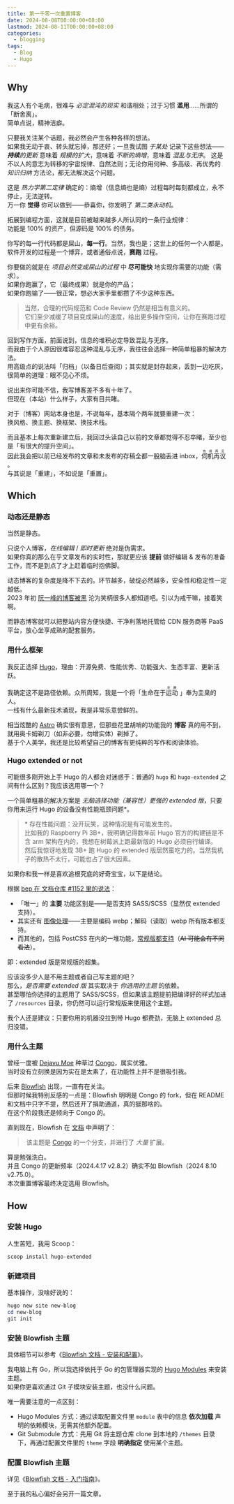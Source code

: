 ```yaml
---
title: 第一千零一次重置博客
date: 2024-08-08T00:00:00+08:00
lastmod: 2024-08-11T00:00:00+08:00
categories:
  - blogging
tags:
  - Blog
  - Hugo
---
```


## Why

我这人有个毛病，很难与 _必定混沌的现实_ 和谐相处；过于习惯 **滥用**……所谓的「断舍离」。\
简单点说，精神洁癖。

只要我关注某个话题，我必然会产生各种各样的想法。\
如果我无动于衷、转头就忘掉，那还好；一旦我试图 _于某处_ 记录下这些想法——
_**持续**的更新_ 意味着 _规模的扩大_，意味着 _不断的熵增_，意味着 _混乱与无序_。
这是不以人的意志为转移的宇宙规律、自然法则；无论你用何种、多高级、再优秀的 _知识归纳_ 方法论，都无法解决这个问题。

这是 _热力学第二定律_ 确定的：熵增（信息熵也是熵）过程每时每刻都成立，永不停止，无法逆转。\
万一你 **觉得** 你可以做到——恭喜你，你发明了 _第二类永动机_。

拓展到编程方面，这就是目前被越来越多人所认同的一条行业规律：\
功能是 100% 的资产，但源码是 100% 的债务。

你写的每一行代码都是屎山，**每一行**。当然，我也是；这世上的任何一个人都是。
软件开发的过程是一个博弈，或者通俗点说，**赛跑** 过程。

你要做的就是在 _项目必然变成屎山的过程_ 中 **尽可能快** 地实现你需要的功能（需求）。\
如果你跑赢了，它（最终成果）就是你的产品；\
如果你跑输了——很正常，想必大家手里都攒了不少这种东西。

> 当然，合理的代码规范和 Code Review 仍然是相当有意义的。\
> 它们至少减缓了项目变成屎山的速度，给出更多操作空间，让你在赛跑过程中更有余裕。

回到写作方面，前面说到，信息的堆积必定导致混乱与无序。\
而我由于个人原因很难容忍这种混乱与无序，我往往会选择一种简单粗暴的解决方法。\
用高级点的说法叫「归档」（以备日后查阅）；其实就是封存起来，丢到一边吃灰。\
很简单的道理：眼不见心不烦。

说出来你可能不信，我写博客差不多有十年了。\
但现在（本站）什么样子，大家有目共睹。

对于（博客）网站本身也是，不说每年，基本隔个两年就要重建一次：\
换风格、换主题、换框架、换技术栈。

而且基本上每次重新建立后，我回过头读自己以前的文章都觉得不忍卒睹，至少也是「有很大的提升空间」。\
因此我会把以前已经发布的文章和未发布的存稿全都一股脑丢进 inbox，<ruby>伺机再议<rp>(</rp><rt>有缘再见</rt><rp>)</rp> </ruby>。\
与其说是「重建」，不如说是「重置」。

## Which

### 动态还是静态

当然是静态。

只说个人博客，_在线编辑_ / _即时更新_ 绝对是伪需求。\
如果你真的那么在乎文章发布的实时性，那就更应该 **提前** 做好编辑 & 发布的准备工作，而不是到点了才上赶着临时抱佛脚。

动态博客的复杂度是降不下去的。环节越多，破绽必然越多，安全性和稳定性一定越低。\
2023 年初 [阮一峰的博客被黑](https://www.ruanyifeng.com/blog/2023/02/weekly-issue-242.html) 沦为笑柄很多人都知道吧。引以为戒干嘛，接着笑啊。

而静态博客就可以把整站内容方便快捷、干净利落地托管给 CDN 服务商等 PaaS 平台，放心坐享成熟的配套服务。

### 用什么框架

我反正选择 [Hugo](https://github.com/gohugoio/hugo)，理由：开源免费、性能优秀、功能强大、生态丰富、更新活跃。

我确定这不是路径依赖。众所周知，我是一个将「生命在于<ruby>运动<rp>(</rp><rt>折腾</rt><rp>)</rp> </ruby>」奉为圭臬的人。\
一线有什么最新技术涌现，我是非常乐意尝鲜的。

相当炫酷的 [Astro](https://github.com/withastro/astro) 确实很有意思，但那些花里胡哨的功能我的 **博客** 真的用不到，就用奥卡姆剃刀（如非必要，勿增实体）剃掉了。\
基于个人美学，我还是比较希望自己的博客有更纯粹的写作和阅读体验。

### Hugo extended or not

可能很多刚开始上手 Hugo 的人都会对迷惑于：普通的 `hugo` 和 `hugo-extended` 之间有什么区别？我应该选用哪一个？

一个简单粗暴的解决方案是 _无脑选择功能（兼容性）更强的 extended 版_，只要你用来运行 Hugo 的设备没有性能瓶颈问题\*。

> \* 存在性能问题：没开玩笑，这种情况是有可能发生的。\
> 比如我的 Raspberry Pi 3B+，我明确记得数年前 Hugo 官方的构建链是不含 arm 架构在内的，我想在树莓派上跑最新版的 Hugo 必须自行编译。\
> 然后我惊讶地发现 3B+ 跑 Hugo 的 extended 版居然蛮吃力的。当然我机子的散热不太行，可能也占了很大因素。

如果你和我一样是喜欢追根究底的好奇宝宝，以下是结论。

根据 [bep 在 文档仓库 #1152 里的说法](https://github.com/gohugoio/hugoDocs/issues/1152#issuecomment-646284959)：
- 「唯一」的 **主要** 功能区别是——是否支持 SASS/SCSS（显然仅 extended 支持）。
- 其实还有 [图像处理](https://gohugo.io/content-management/image-processing/)——主要是编码 webp；解码（读取）webp 所有版本都支持。
- 而其他的，包括 PostCSS 在内的一堆功能，[常规版都支持](https://discourse.gohugo.io/t/should-i-use-hugo-extended-for-a-new-hugo-project/13954/6)（~~AI 可能会有不同看法~~）。

即：extended 版是常规版的超集。

应该没多少人是不用主题或者自己写主题的吧？\
那么，_是否需要 extended 版_ 其实取决于 _你选用的主题_ 的依赖。\
甚至哪怕你选择的主题用了 SASS/SCSS，但如果该主题提前把编译好的样式加进了 `/resources` 目录，你仍然可以运行常规版来使用这个主题。

我个人还是建议：只要你用的机器没拉到带 Hugo 都费劲，无脑上 extended 总归没错。

### 用什么主题

曾经一度被 [Dejavu Moe](https://blog.dejavu.moe/) 种草过 [Congo](https://github.com/jpanther/congo)，属实优雅。\
当时没有立刻换是因为实在是太素了，在功能性上并不是很吸引我。

后来 [Blowfish](https://github.com/nunocoracao/blowfish) 出现，一直有在关注。\
但那时候我特别反感的一点是：Blowfish 明明是 Congo 的 fork，但在 README 和文档中只字不提，然后还开了捐助通道，真的挺那啥的。\
在这个阶段我还是倾向于 Congo 的。

直到现在，Blowfish 在 [文档](https://blowfish.page/zh-cn/docs/welcome/) 中声明了：

>  该主题是 [Congo](https://github.com/nunocoracao/congo) 的一个分支，并进行了 _大量_ 扩展。

算是勉强洗白。\
并且 Congo 的更新频率（2024.4.17 v2.8.2）确实不如 Blowfish（2024 8.10 v2.75.0）。\
本次重置博客最终决定选用 Blowfish。

## How

### 安装 Hugo

人生苦短，我用 Scoop：
```PowerShell
scoop install hugo-extended
```

### 新建项目

基本操作，没啥好说的：
```PowerShell
hugo new site new-blog
cd new-blog
git init
```

### 安装 Blowfish 主题

具体细节可以参考《[Blowfish 文档 - 安装和配置](https://blowfish.page/zh-cn/docs/installation/#%E6%97%A0%E9%9C%80-cli-%E7%9A%84%E5%AE%89%E8%A3%85)》。

我电脑上有 Go，所以我选择依托于 Go 的包管理器实现的 [Hugo Modules](https://gohugo.io/hugo-modules/) 来安装主题。\
如果你更喜欢通过 Git 子模块安装主题，也没什么问题。

唯一需要注意的一点区别：
- Hugo Modules 方式：通过读取配置文件里 `module` 表中的信息 **依次加载** 声明的依赖模块，无需其他额外配置。
- Git Submodule 方式：先用 Git 将主题仓库 clone 到本地的 `/themes` 目录下，再通过配置文件里的 `theme` 字段 **明确指定** 使用某个主题。

### 配置 Blowfish 主题

详见《[Blowfish 文档 - 入门指南](https://blowfish.page/zh-cn/docs/getting-started/)》。

至于我的私心偏好会另开一篇文章。
